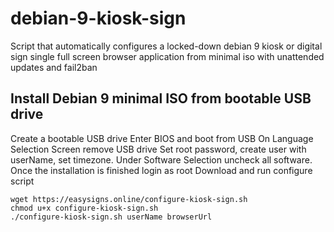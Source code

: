 # debian-9-kiosk-sign
Script that automatically configures a locked-down debian 9 kiosk or digital sign single full screen browser application from minimal iso with unattended updates and fail2ban 

## Install Debian 9 minimal ISO from bootable USB drive
Create a bootable USB drive 
Enter BIOS and boot from USB
On Language Selection Screen remove USB drive 
Set root password, create user with userName, set timezone.
Under Software Selection uncheck all software.
Once the installation is finished login as root
Download and run configure script

```
wget https://easysigns.online/configure-kiosk-sign.sh
chmod u+x configure-kiosk-sign.sh
./configure-kiosk-sign.sh userName browserUrl
```
